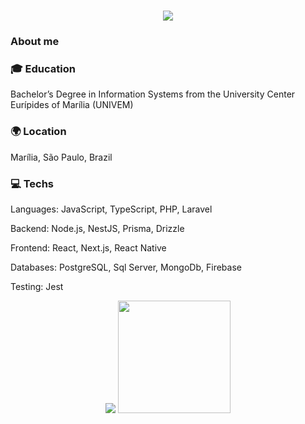 <h1 align="center">
  <a href="#">
    <img src="https://readme-typing-svg.herokuapp.com/?lines=Hello+World!;I'm+Pedro;&center=true&size=28">
  </a>
</h1>

<h3>About me</h3>
<h3>🎓 Education</h3>
<p>Bachelor’s Degree in Information Systems from the University Center Eurípides of Marília (UNIVEM)</p>
<h3>🌍 Location</h3>
<p>Marília, São Paulo, Brazil</p>
<h3>💻 Techs</h3>
<p>Languages: JavaScript, TypeScript, PHP, Laravel</p>
<p>Backend: Node.js, NestJS, Prisma, Drizzle</p>
<p>Frontend: React, Next.js, React Native</p>
<p>Databases: PostgreSQL, Sql Server, MongoDb, Firebase</p>
<p>Testing: Jest</p>

<p align="center">
  <img src="https://github-readme-stats.vercel.app/api?username=Pedrinvits&show_icons=true&hide_border=true&count_private=true&bg_color=00000000&title_color=58a6fe&text_color=878787&icon_color=58a6fe" />
  <img height="180em" src="https://github-readme-stats.vercel.app/api/top-langs/?username=Pedrinvits&layout=compact&langs_count=7&hide_border=true&bg_color=00000000&title_color=58a6fe"/>
</p>

